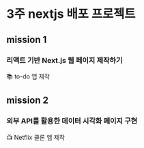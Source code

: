 # 3주 nextjs 배포 프로젝트

## mission 1

### 리액트 기반 Next.js 웹 페이지 제작하기

:books: to-do 앱 제작

## mission 2

### 외부 API를 활용한 데이터 시각화 페이지 구현

:tv: Netflix 클론 앱 제작
